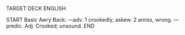 TARGET DECK
ENGLISH

START
Basic
Awry
Back: —adv. 1 crookedly, askew. 2 amiss, wrong. —predic. Adj. Crooked; unsound.
END
